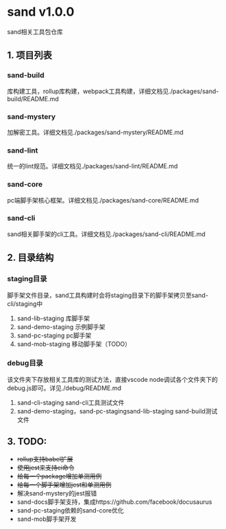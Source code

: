 # sand v1.0.0 
sand相关工具包仓库

## 1. 项目列表
### sand-build
库构建工具，rollup库构建，webpack工具构建，详细文档见./packages/sand-build/README.md
### sand-mystery
加解密工具。详细文档见./packages/sand-mystery/README.md
### sand-lint
统一的lint规范。详细文档见./packages/sand-lint/README.md
### sand-core
pc端脚手架核心框架。详细文档见./packages/sand-core/README.md
### sand-cli
sand相关脚手架的cli工具。详细文档见./packages/sand-cli/README.md

## 2. 目录结构
### staging目录
脚手架文件目录，sand工具构建时会将staging目录下的脚手架拷贝至sand-cli/staging中
1. sand-lib-staging 库脚手架
2. sand-demo-staging 示例脚手架
3. sand-pc-staging pc脚手架
4. sand-mob-staging 移动脚手架（TODO）
### debug目录
该文件夹下存放相关工具库的测试方法，直接vscode node调试各个文件夹下的debug.js即可。详见./debug/README.md
1. sand-cli-staging sand-cli工具测试文件
2. sand-demo-staging，sand-pc-stagingsand-lib-staging sand-build测试文件

## 3. TODO:
- ~~rollup支持babel扩展~~
- ~~使用jest来支持ci命令~~
- ~~给每一个package增加单测用例~~
- ~~给每一个脚手架增加jest和单测用例~~
- 解决sand-mystery的jest报错
- sand-docs脚手架支持，集成https://github.com/facebook/docusaurus
- sand-pc-staging依赖的sand-core优化
- sand-mob脚手架开发
